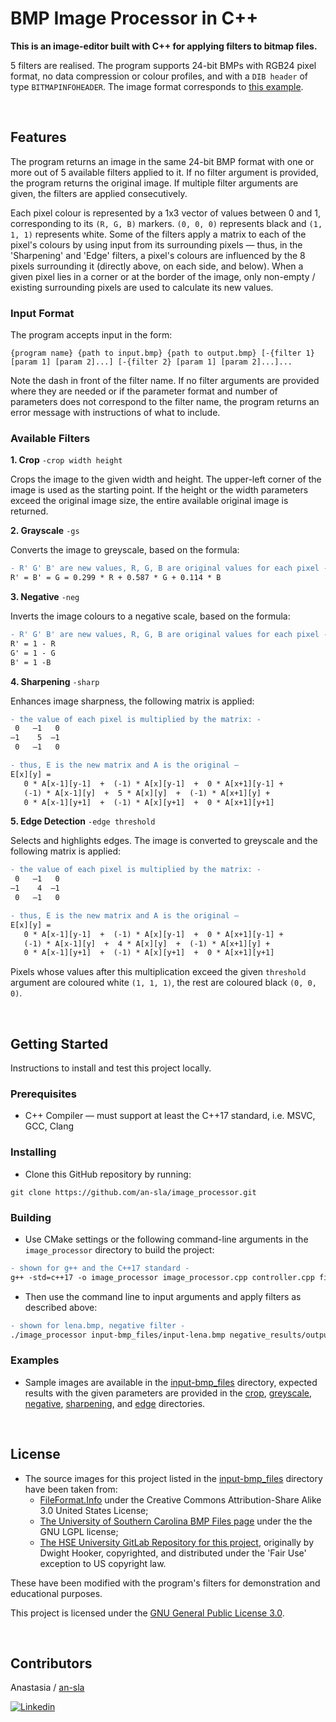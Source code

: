 # BMP Image Processor in C++

**This is an image-editor built with C++ for applying filters to bitmap files.**

5 filters are realised. The program supports 24-bit BMPs with RGB24 pixel format, no data compression or colour profiles, and with a `DIB header` of type `BITMAPINFOHEADER`. The image format corresponds to [this example](https://en.wikipedia.org/wiki/BMP_file_format#Example_1).

<br>

## Features

The program returns an image in the same 24-bit BMP format with one or more out of 5 available filters applied to it. If no filter argument is provided, the program returns the original image. If multiple filter arguments are given, the filters are applied consecutively.

Each pixel colour is represented by a 1x3 vector of values between 0 and 1, corresponding to its `(R, G, B)` markers. `(0, 0, 0)` represents black and `(1, 1, 1)` represents white. Some of the filters apply a matrix to each of the pixel's colours by using input from its surrounding pixels — thus, in the 'Sharpening' and 'Edge' filters, a pixel's colours are influenced by the 8 pixels surrounding it (directly above, on each side, and below). When a given pixel lies in a corner or at the border of the image, only non-empty / existing surrounding pixels are used to calculate its new values.


### Input Format

The program accepts input in the form:

```
{program name} {path to input.bmp} {path to output.bmp} [-{filter 1} [param 1] [param 2]...] [-{filter 2} [param 1] [param 2]...]...
```
Note the dash in front of the filter name. If no filter arguments are provided where they are needed or if the parameter format and number of parameters does not correspond to the filter name, the program returns an error message with instructions of what to include.


### Available Filters

**1. Crop** `-crop width height`

Crops the image to the given width and height. The upper-left corner of the image is used as the starting point. If the height or the width parameters exceed the original image size, the entire available original image is returned.


**2. Grayscale** `-gs`

Converts the image to greyscale, based on the formula:
```diff
- R' G' B' are new values, R, G, B are original values for each pixel -
R' = B' = G = 0.299 * R + 0.587 * G + 0.114 * B
```


**3. Negative** `-neg`

Inverts the image colours to a negative scale, based on the formula:
```diff
- R' G' B' are new values, R, G, B are original values for each pixel -
R' = 1 - R
G' = 1 - G
B' = 1 -B
```

**4. Sharpening** `-sharp`

Enhances image sharpness, the following matrix is applied:
```diff
- the value of each pixel is multiplied by the matrix: -
 0   —1   0
—1    5  —1
 0   —1   0

- thus, E is the new matrix and A is the original —
E[x][y] =
   0 * A[x-1][y-1]  +  (-1) * A[x][y-1]  +  0 * A[x+1][y-1] +
   (-1) * A[x-1][y]  +  5 * A[x][y]  +  (-1) * A[x+1][y] +
   0 * A[x-1][y+1]  +  (-1) * A[x][y+1]  +  0 * A[x+1][y+1]
```


**5. Edge Detection** `-edge threshold`

Selects and highlights edges. The image is converted to greyscale and the following matrix is applied:

```diff
- the value of each pixel is multiplied by the matrix: -
 0   —1   0
—1    4  —1
 0   —1   0

- thus, E is the new matrix and A is the original —
E[x][y] =
   0 * A[x-1][y-1]  +  (-1) * A[x][y-1]  +  0 * A[x+1][y-1] +
   (-1) * A[x-1][y]  +  4 * A[x][y]  +  (-1) * A[x+1][y] +
   0 * A[x-1][y+1]  +  (-1) * A[x][y+1]  +  0 * A[x+1][y+1]
```

Pixels whose values after this multiplication exceed the given `threshold` argument are coloured white `(1, 1, 1)`, the rest are coloured black `(0, 0, 0)`.



<br>

## Getting Started
Instructions to install and test this project locally.


### Prerequisites
- C++ Compiler — must support at least the C++17 standard, i.e. MSVC, GCC, Clang


### Installing
- Clone this GitHub repository by running:
```
git clone https://github.com/an-sla/image_processor.git
```

### Building
- Use CMake settings or the following command-line arguments in the `image_processor` directory to build the project:


```diff
- shown for g++ and the C++17 standard -
g++ -std=c++17 -o image_processor image_processor.cpp controller.cpp file_work.cpp filters.cpp
```

- Then use the command line to input arguments and apply filters as described above:


```diff
- shown for lena.bmp, negative filter -
./image_processor input-bmp_files/input-lena.bmp negative_results/output.bmp -neg
```
### Examples

- Sample images are available in the [input-bmp_files](https://github.com/an-sla/image_processor/tree/main/input-bmp_files) directory, expected results with the given parameters are provided in the [crop](https://github.com/an-sla/image_processor/tree/main/crop-various_results), [greyscale](https://github.com/an-sla/image_processor/tree/main/greyscale_results), [negative](https://github.com/an-sla/image_processor/tree/main/negative_results), [sharpening](https://github.com/an-sla/image_processor/tree/main/sharpening_results), and [edge](https://github.com/an-sla/image_processor/tree/main/edge0.01_results) directories.

<br>

## License
- The source images for this project listed in the [input-bmp_files](https://github.com/an-sla/image_processor/tree/main/input-bmp_files) directory have been taken from:
  - [FileFormat.Info](https://www.fileformat.info/format/bmp/sample/1d71eff930af4773a836a32229fde106/download) under the Creative Commons Attribution-Share Alike 3.0 United States License;
  - [The University of Southern Carolina BMP Files page](https://people.math.sc.edu/Burkardt/data/bmp/bmp.html) under the the GNU LGPL license;
  - [The HSE University GitLab Repository for this project](https://gitlab.com/levanovd/cpp-base-hse-2022), originally by Dwight Hooker, copyrighted, and distributed under the 'Fair Use' exception to US copyright law.

These have been modified with the program's filters for demonstration and educational purposes.

This project is licensed under the [GNU General Public License 3.0](https://www.gnu.org/licenses/gpl-3.0.en.html).

<br>

## Contributors

Anastasia / [an-sla](https://github.com/an-sla)

[![Linkedin](https://img.shields.io/badge/LinkedIn-0077B5?style=for-the-badge&logo=linkedin&logoColor=white)](https://www.linkedin.com/in/anastasia-slabucho-21b9b219b/)


